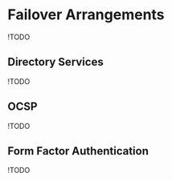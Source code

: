 # Failover Arrangements
!TODO

## Directory Services
!TODO

## OCSP
!TODO

## Form Factor Authentication
!TODO
